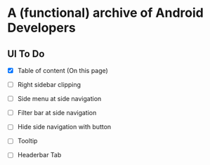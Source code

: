 # A (functional) archive of Android Developers

## UI To Do
- [x] Table of content (On this page)
- [ ] Right sidebar clipping
- [ ] Side menu at side navigation
- [ ] Filter bar at side navigation
- [ ] Hide side navigation with button
- [ ] Tooltip
- [ ] Headerbar Tab


